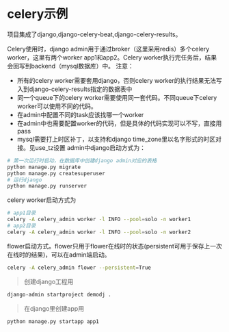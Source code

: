 # celery示例
项目集成了django,django-celery-beat,django-celery-results。

Celery使用时，django admin用于通过broker（这里采用redis）多个celery worker，这里有两个worker app1和app2。Celery worker执行完任务后，结果会回写到backend（mysql数据库）中。
注意：

- 所有的celery worker需要套用django，否则celery worker的执行结果无法写入到django-celery-results指定的数据表中
- 同一个queue下的celery worker需要使用同一套代码。不同queue下celery worker可以使用不同的代码。
- 在admin中配置不同的task应该找哪一个worker
- 在admin中也需要配置worker的代码，但是具体的代码实现可以不写，直接用pass
- mysql需要打上时区补丁，以支持和django time_zone里以名字形式的时区对接。见use_tz设置
admin中django启动方式为：
```bash
# 第一次运行时启动，在数据库中创建django admin对应的表格
python manage.py migrate
python manage.py createsuperuser
# 运行django
python manage.py runserver
```
celery worker启动方式为
```bash
# app1目录
celery -A celery_admin worker -l INFO --pool=solo -n worker1
# app2目录
celery -A celery_admin worker -l INFO --pool=solo -n worker2
```
flower启动方式。flower只用于flower在线时的状态(persistent可用于保存上一次在线时的结果)，可以在admin端启动。
```bash
celery -A celery_admin flower --persistent=True 
```

> 创建django工程用

```bash
django-admin startproject demodj .
```

> 在django里创建app用

```bash
python manage.py startapp app1
```

